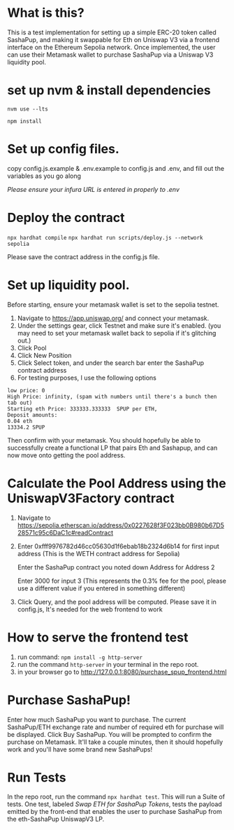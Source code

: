 # What is this?
This is a test implementation for setting up a simple ERC-20 token called SashaPup, and making it swappable for Eth on Uniswap V3 via a frontend interface on the Ethereum Sepolia network. Once implemented, the user can use their Metamask wallet to purchase SashaPup via a Uniswap V3 liquidity pool.

# set up nvm & install dependencies
`nvm use --lts`

`npm install`

# Set up config files.
copy config.js.example & .env.example to config.js and .env, and fill out the variables as you go along

*Please ensure your infura URL is entered in properly to .env*

# Deploy the contract
`npx hardhat compile`
`npx hardhat run scripts/deploy.js --network sepolia`

Please save the contract address in the config.js file.

# Set up liquidity pool.
Before starting, ensure your metamask wallet is set to the sepolia testnet.

1) Navigate to https://app.uniswap.org/ and connect your metamask.
2) Under the settings gear, click Testnet and make sure it's enabled. (you may need to set your metamask wallet back to sepolia if it's glitching out.)
3) Click Pool
4) Click New Position
5) Click Select token, and under the search bar enter the SashaPup contract address
6) For testing purposes, I use the following options
```
low price: 0
High Price: infinity, (spam with numbers until there's a bunch then tab out)
Starting eth Price: 333333.333333  SPUP per ETH,
Deposit amounts:
0.04 eth
13334.2 SPUP
```

Then confirm with your metamask. You should hopefully be able to successfully create a functional LP that pairs Eth and Sashapup, and can now move onto getting the pool address.

# Calculate the Pool Address using the UniswapV3Factory contract
1) Navigate to https://sepolia.etherscan.io/address/0x0227628f3F023bb0B980b67D528571c95c6DaC1c#readContract
2)
    Enter 0xfff9976782d46cc05630d1f6ebab18b2324d6b14 for first input address (This is the WETH contract address for Sepolia)
  
    Enter the SashaPup contract you noted down Address for Address 2
  
    Enter 3000 for input 3 (This represents the 0.3% fee for the pool, please use a different value if you entered in something different)
  
4) Click Query, and the pool address will be computed. Please save it in config.js, It's needed for the web frontend to work

# How to serve the frontend test
1) run command: `npm install -g http-server`
2) run the command `http-server` in your terminal in the repo root.
3) in your browser go to http://127.0.0.1:8080/purchase_spup_frontend.html

# Purchase SashaPup!
Enter how much SashaPup you want to purchase. The current SashaPup/ETH exchange rate and number of required eth for purchase will be displayed. Click Buy SashaPup. You will be prompted to confirm the purchase on Metamask. It'll take a couple minutes, then it should hopefully work and you'll have some brand new SashaPups!

# Run Tests
In the repo root, run the command `npx hardhat test`. 
This will run a Suite of tests. One test, labeled _Swap ETH for SashaPup Tokens_, tests the payload emitted by the front-end that enables the user to purchase SashaPup from the eth-SashaPup UniswapV3 LP.
